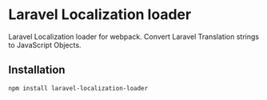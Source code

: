 # Laravel Localization loader

Laravel Localization loader for webpack. Convert Laravel Translation strings to JavaScript Objects.

## Installation

```shell
npm install laravel-localization-loader
```
